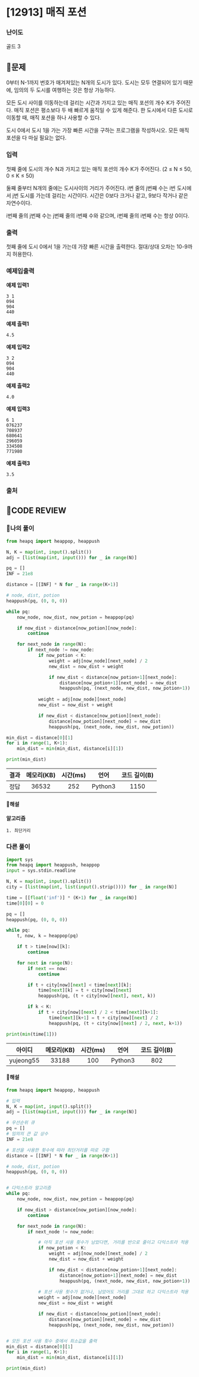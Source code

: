 # [12913] 매직 포션

### **난이도**
골드 3
## **📝문제**
0부터 N-1까지 번호가 매겨져있는 N개의 도시가 있다. 도시는 모두 연결되어 있기 때문에, 임의의 두 도시를 여행하는 것은 항상 가능하다.

모든 도시 사이를 이동하는데 걸리는 시간과 가지고 있는 매직 포션의 개수 K가 주어진다. 매직 포션은 평소보다 두 배 빠르게 움직일 수 있게 해준다. 한 도시에서 다른 도시로 이동할 때, 매직 포션을 하나 사용할 수 있다. 

도시 0에서 도시 1을 가는 가장 빠른 시간을 구하는 프로그램을 작성하시오. 모든 매직 포션을 다 마실 필요는 없다.
### **입력**
첫째 줄에 도시의 개수 N과 가지고 있는 매직 포션의 개수 K가 주어진다. (2 ≤ N ≤ 50, 0 ≤ K ≤ 50)

둘째 줄부터 N개의 줄에는 도시사이의 거리가 주어진다. i번 줄의 j번째 수는 i번 도시에서 j번 도시를 가는데 걸리는 시간이다. 시간은 0보다 크거나 같고, 9보다 작거나 같은 자연수이다.

i번째 줄의 j번째 수는 j번째 줄의 i번째 수와 같으며, i번째 줄의 i번째 수는 항상 0이다.
### **출력**
첫째 줄에 도시 0에서 1을 가는데 가장 빠른 시간을 출력한다. 절대/상대 오차는 10-9까지 허용한다.

### **예제입출력**

**예제 입력1**

```
3 1
094
904
440
```

**예제 출력1**

```
4.5
```

**예제 입력2**

```
3 2
094
904
440
```

**예제 출력2**

```
4.0
```

**예제 입력3**

```
6 1
076237
708937
680641
296059
334508
771980
```

**예제 출력3**

```
3.5
```

### **출처**

## **🧐CODE REVIEW**

### **🧾나의 풀이**

```python
from heapq import heappop, heappush

N, K = map(int, input().split())
adj = [list(map(int, input())) for _ in range(N)]

pq = []
INF = 21e8

distance = [[INF] * N for _ in range(K+1)]

# node, dist, potion
heappush(pq, (0, 0, 0))

while pq:
    now_node, now_dist, now_potion = heappop(pq)

    if now_dist > distance[now_potion][now_node]:
        continue

    for next_node in range(N):
        if next_node != now_node:
            if now_potion < K:
                weight = adj[now_node][next_node] / 2
                new_dist = now_dist + weight

                if new_dist < distance[now_potion+1][next_node]:
                    distance[now_potion+1][next_node] = new_dist
                    heappush(pq, (next_node, new_dist, now_potion+1))
            
            weight = adj[now_node][next_node]
            new_dist = now_dist + weight

            if new_dist < distance[now_potion][next_node]:
                distance[now_potion][next_node] = new_dist
                heappush(pq, (next_node, new_dist, now_potion))

min_dist = distance[0][1]
for i in range(1, K+1):
    min_dist = min(min_dist, distance[i][1])

print(min_dist)
```

결과	| 메모리(KB) |	시간(ms) |	언어 |	코드 길이(B)
:----:|:-----:|:-----:|:-----:|:--------:
정답|36532|252|Python3|1150
#### **📝해설**

**알고리즘**
```
1. 최단거리
```

### **다른 풀이**

```python
import sys
from heapq import heappush, heappop
input = sys.stdin.readline

N, K = map(int, input().split())
city = [list(map(int, list(input().strip()))) for _ in range(N)]

time = [[float('inf')] * (K+1) for _ in range(N)]
time[0][0] = 0

pq = []
heappush(pq, (0, 0, 0))

while pq:
    t, now, k = heappop(pq)

    if t > time[now][k]:
        continue

    for next in range(N):
        if next == now:
            continue

        if t + city[now][next] < time[next][k]:
            time[next][k] = t + city[now][next]
            heappush(pq, (t + city[now][next], next, k))

        if k < K:
            if t + city[now][next] / 2 < time[next][k+1]:
                time[next][k+1] = t + city[now][next] / 2
                heappush(pq, (t + city[now][next] / 2, next, k+1))

print(min(time[1]))
```

아이디 | 메모리(KB) |	시간(ms) |	언어 |	코드 길이(B) 
:-----:|:-----:|:-----:|:----:|:--------:
yujeong55|33188|100|Python3|802
#### **📝해설**

```python
from heapq import heappop, heappush

# 입력
N, K = map(int, input().split())
adj = [list(map(int, input())) for _ in range(N)]

# 우선순위 큐
pq = []
# 임의의 큰 값 상수
INF = 21e8

# 포션을 사용한 횟수에 따라 최단거리를 따로 구함
distance = [[INF] * N for _ in range(K+1)]

# node, dist, potion
heappush(pq, (0, 0, 0))


# 다익스트라 알고리즘
while pq:
    now_node, now_dist, now_potion = heappop(pq)

    if now_dist > distance[now_potion][now_node]:
        continue

    for next_node in range(N):
        if next_node != now_node:

            # 아직 포션 사용 횟수가 남았다면, 거리를 반으로 줄이고 다익스트라 적용
            if now_potion < K:
                weight = adj[now_node][next_node] / 2
                new_dist = now_dist + weight

                if new_dist < distance[now_potion+1][next_node]:
                    distance[now_potion+1][next_node] = new_dist
                    heappush(pq, (next_node, new_dist, now_potion+1))
            
            # 포션 사용 횟수가 없거나, 남았어도 거리를 그대로 하고 다익스트라 적용
            weight = adj[now_node][next_node]
            new_dist = now_dist + weight

            if new_dist < distance[now_potion][next_node]:
                distance[now_potion][next_node] = new_dist
                heappush(pq, (next_node, new_dist, now_potion))


# 모든 포션 사용 횟수 중에서 최소값을 출력
min_dist = distance[0][1]
for i in range(1, K+1):
    min_dist = min(min_dist, distance[i][1])

print(min_dist)
```